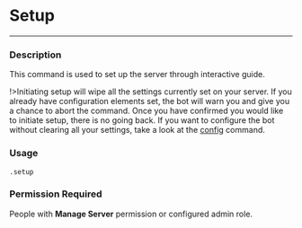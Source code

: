 # Setup
---
### Description
This command is used to set up the server through interactive guide.

!>Initiating setup will wipe all the settings currently set on your server. If you already have configuration elements set, the bot will warn you and give you a chance to abort the command. Once you have confirmed you would like to initiate setup, there is no going back. If you want to configure the bot without clearing all your settings, take a look at the [config](NAME_OF_LANG/admin/config.md) command.

### Usage
```
.setup
```
### Permission Required
People with **Manage Server** permission or configured admin role.
